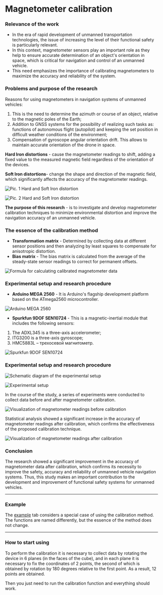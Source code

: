 # Magnetometer calibration

### Relevance of the work
- In the era of rapid development of unmanned transportation technologies, the issue of increasing the level of their functional safety is particularly relevant.
- In this context, magnetometer sensors play an important role as they help to ensure accurate determination of an object's orientation in space, which is critical for navigation and control of an unmanned vehicle.
- This need emphasizes the importance of calibrating magnetometers to maximize the accuracy and reliability of the system.

### Problems and purpose of the research

Reasons for using magnetometers in navigation systems of unmanned vehicles:
1. This is the need to determine the azimuth or course of an object, relative to the magnetic poles of the Earth;
2. Addition to GNSS systems for the possibility of realizing such tasks as: functions of autonomous flight (autopilot) and keeping the set position in difficult weather conditions of the environment;
3. Compensation of gyroscope angular orientation drift. This allows to maintain accurate orientation of the drone in space.

**Hard Iron distortions** - cause the magnetometer readings to shift, adding a fixed value to the measured magnetic field regardless of the orientation of the devices.

**Soft Iron distortions**- change the shape and direction of the magnetic field, which significantly affects the accuracy of the magnetometer readings.

![Pic. 1 Hard and Soft Iron distortion](https://github.com/PistenBull/magnetometer_calibration/blob/master/docs/images/%D0%92%D0%BB%D0%B8%D1%8F%D0%BD%D0%B8%D0%B5%20hard%20%D0%B8%20soft%20iron%20%D0%B8%D1%81%D0%BA%D0%B0%D0%B6%D0%B5%D0%BD%D0%B8%D0%B9%20%D0%BD%D0%B0%20%D0%BF%D0%BE%D0%BA%D0%B0%D0%B7%D0%B0%D0%BD%D0%B8%D1%8F%20%D0%BC%D0%B0%D0%B3%D0%BD%D0%B8%D1%82%D0%BE%D0%BC%D0%B5%D1%82%D1%80%D0%B0%20%E2%84%961.png "Pic. 1 Hard and Soft Iron distortion")

![Pic. 2 Hard and Soft Iron distortion](https://github.com/PistenBull/magnetometer_calibration/blob/master/docs/images/%D0%92%D0%BB%D0%B8%D1%8F%D0%BD%D0%B8%D0%B5%20hard%20%D0%B8%20soft%20iron%20%D0%B8%D1%81%D0%BA%D0%B0%D0%B6%D0%B5%D0%BD%D0%B8%D0%B9%20%D0%BD%D0%B0%20%D0%BF%D0%BE%D0%BA%D0%B0%D0%B7%D0%B0%D0%BD%D0%B8%D1%8F%20%D0%BC%D0%B0%D0%B3%D0%BD%D0%B8%D1%82%D0%BE%D0%BC%D0%B5%D1%82%D1%80%D0%B0%20%E2%84%962.jpg "Pic. 2 Hard and Soft Iron distortion")

**The purpose of this research** - is to investigate and develop magnetometer calibration techniques to minimize environmental distortion and improve the navigation accuracy of an unmanned vehicle.

### The essence of the calibration method

- **Transformation matrix** - Determined by collecting data at different sensor positions and then analyzing by least squares to compensate for anisotropic distortion.
- **Bias matrix** - The bias matrix is calculated from the average of the steady-state sensor readings to correct for permanent offsets.

![Formula for calculating calibrated magnetometer data](https://github.com/PistenBull/magnetometer_calibration/blob/master/docs/images/%D0%A4%D0%BE%D1%80%D0%BC%D1%83%D0%BB%D0%B0%20%D0%BF%D1%80%D0%B8%D0%BC%D0%B5%D0%BD%D0%B5%D0%BD%D0%B8%D1%8F%20%D0%BA%D0%B0%D0%BB%D0%B8%D0%B1%D1%80%D0%BE%D0%B2%D0%BE%D1%87%D0%BD%D1%8B%D1%85%20%D0%BC%D0%B0%D1%82%D1%80%D0%B8%D1%86%20%E2%84%961.PNG "Formula for calculating calibrated magnetometer data")

### Experimental setup and research procedure

- **Arduino MEGA 2560** - It is Arduino's flagship development platform based on the ATmega2560 microcontroller.

![Arduino MEGA 2560](https://github.com/PistenBull/magnetometer_calibration/blob/master/docs/images/%D0%9E%D0%B1%D0%BE%D1%80%D1%83%D0%B4%D0%BE%D0%B2%D0%B0%D0%BD%D0%B8%D0%B5.%20Arduino%20MEGA.png "Arduino MEGA 2560")

- **Spurkfun 9DOF SEN10724** - This is a magnetic-inertial module that includes the following sensors:
1. The ADXL345 is a three-axis accelerometer;
2. ITG3200 is a three-axis gyroscope;
3. HMC5883L – трехосевой магнитометр.

![Spurkfun 9DOF SEN10724](https://github.com/PistenBull/magnetometer_calibration/blob/master/docs/images/%D0%9E%D0%B1%D0%BE%D1%80%D1%83%D0%B4%D0%BE%D0%B2%D0%B0%D0%BD%D0%B8%D0%B5.%20Spurkfun%209DOF%20SEN10724.png "Spurkfun 9DOF SEN10724")

### Experimental setup and research procedure

![Schematic diagram of the experimental setup](https://github.com/PistenBull/magnetometer_calibration/blob/master/docs/images/%D0%A1%D1%85%D0%B5%D0%BC%D0%B0%20%D1%8D%D0%BA%D1%81%D0%BF%D0%B5%D1%80%D0%B8%D0%BC%D0%B5%D0%BD%D1%82%D0%B0%D0%BB%D1%8C%D0%BD%D0%BE%D0%B9%20%D1%83%D1%81%D1%82%D0%B0%D0%BD%D0%BE%D0%B2%D0%BA%D0%B8.png "Schematic diagram of the experimental setup")

![Experimental setup](https://github.com/PistenBull/magnetometer_calibration/blob/master/docs/images/%D0%AD%D0%BA%D1%81%D0%BF%D0%B5%D1%80%D0%B8%D0%BC%D0%B5%D0%BD%D1%82%D0%B0%D0%BB%D1%8C%D0%BD%D0%B0%D1%8F%20%D1%83%D1%81%D1%82%D0%B0%D0%BD%D0%BE%D0%B2%D0%BA%D0%B0.jpg "Экспериментальная установка")

In the course of the study, a series of experiments were conducted to collect data before and after magnetometer calibration.

![Visualization of magnetometer readings before calibration](https://github.com/PistenBull/magnetometer_calibration/blob/master/docs/images/%D0%9F%D0%BE%D0%BA%D0%B0%D0%B7%D0%B0%D0%BD%D0%B8%D1%8F%20%D0%BC%D0%B0%D0%B3%D0%BD%D0%B8%D1%82%D0%BE%D0%BC%D0%B5%D1%82%D1%80%D0%B0%20%D0%B4%D0%BE%20%D0%BA%D0%B0%D0%BB%D0%B8%D0%B1%D1%80%D0%BE%D0%B2%D0%BA%D0%B8%20%E2%84%961.jpg "Visualization of magnetometer readings before calibration")

Statistical analysis showed a significant increase in the accuracy of magnetometer readings after calibration, which confirms the effectiveness of the proposed calibration technique.

![Visualization of magnetometer readings after calibration](https://github.com/PistenBull/magnetometer_calibration/blob/master/docs/images/%D0%9F%D0%BE%D0%BA%D0%B0%D0%B7%D0%B0%D0%BD%D0%B8%D1%8F%20%D0%BC%D0%B0%D0%B3%D0%BD%D0%B8%D1%82%D0%BE%D0%BC%D0%B5%D1%82%D1%80%D0%B0%20%D0%BF%D0%BE%D1%81%D0%BB%D0%B5%20%D0%BA%D0%B0%D0%BB%D0%B8%D0%B1%D1%80%D0%BE%D0%B2%D0%BA%D0%B8.png "Visualization of magnetometer readings after calibration")

### Conclusion

The research showed a significant improvement in the accuracy of magnetometer data after calibration, which confirms its necessity to improve the safety, accuracy and reliability of unmanned vehicle navigation systems. Thus, this study makes an important contribution to the development and improvement of functional safety systems for unmanned vehicles.

------------

### Example 

The [example](https://github.com/PistenBull/magnetometer_calibration/tree/master/example) tab considers a special case of using the calibration method. The functions are named differently, but the essence of the method does not change.

------------

### How to start using

To perform the calibration it is necessary to collect data by rotating the device in 6 planes (in the faces of the cube), and in each plane it is necessary to fix the coordinates of 2 points, the second of which is obtained by rotation by 180 degrees relative to the first point. As a result, 12 points are obtained.

Then you just need to run the calibration function and everything should work.